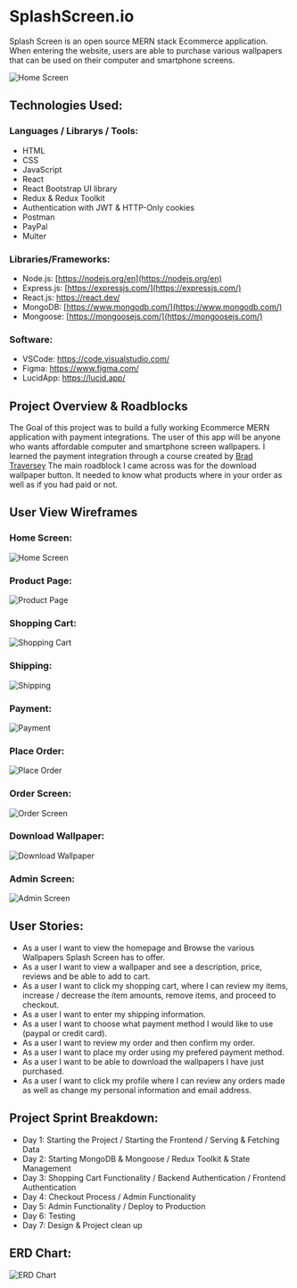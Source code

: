 # SplashScreen.io

Splash Screen is an open source MERN stack Ecommerce application. When entering the website, users are able to purchase various wallpapers that can be used on their computer and smartphone screens.

![Home Screen](https://res.cloudinary.com/dtjasyr7k/image/upload/v1703174030/Screenshot_2023-12-21_at_07.53.19_xx2y6q.png)

## Technologies Used:

### Languages / Librarys / Tools:

- HTML
- CSS
- JavaScript
- React
- React Bootstrap UI library
- Redux & Redux Toolkit
- Authentication with JWT & HTTP-Only cookies
- Postman
- PayPal
- Multer

### Libraries/Frameworks:

- Node.js: [https://nodejs.org/en](https://nodejs.org/en)
- Express.js: [https://expressjs.com/](https://expressjs.com/)
- React.js: https://react.dev/
- MongoDB: [https://www.mongodb.com/](https://www.mongodb.com/)
- Mongoose: [https://mongoosejs.com/](https://mongoosejs.com/)

### Software:

- VSCode: https://code.visualstudio.com/
- Figma: https://www.figma.com/
- LucidApp: https://lucid.app/

## Project Overview & Roadblocks

The Goal of this project was to build a fully working Ecommerce MERN application with payment integrations. The user of this app will be anyone who wants affordable computer and smartphone screen wallpapers. I learned the payment integration through a course created by [Brad Traversey](https://www.traversymedia.com/mern-stack-from-scratch) The main roadblock I came across was for the download wallpaper button. It needed to know what products where in your order as well as if you had paid or not.

## User View Wireframes

### Home Screen:

![Home Screen](https://res.cloudinary.com/dtjasyr7k/image/upload/v1702439564/1_btnzli.png)

### Product Page:

![Product Page](https://res.cloudinary.com/dtjasyr7k/image/upload/v1702439564/2_xwin3u.png)

### Shopping Cart:

![Shopping Cart](https://res.cloudinary.com/dtjasyr7k/image/upload/v1702439564/3_rttnhf.png)

### Shipping:

![Shipping](https://res.cloudinary.com/dtjasyr7k/image/upload/v1702439564/4_blxsvo.png)

### Payment:

![Payment](https://res.cloudinary.com/dtjasyr7k/image/upload/v1702439564/5_qpx3o5.png)

### Place Order:

![Place Order](https://res.cloudinary.com/dtjasyr7k/image/upload/v1702439565/6_ihloxf.png)

### Order Screen:

![Order Screen](https://res.cloudinary.com/dtjasyr7k/image/upload/v1702439564/7_dyedux.png)

### Download Wallpaper:

![Download Wallpaper](https://res.cloudinary.com/dtjasyr7k/image/upload/v1702439565/9_jtw9b4.png)

### Admin Screen:

![Admin Screen](https://res.cloudinary.com/dtjasyr7k/image/upload/v1702439564/8_cifxyb.png)

## User Stories:

- As a user I want to view the homepage and Browse the various Wallpapers Splash Screen has to offer.
- As a user I want to view a wallpaper and see a description, price, reviews and be able to add to cart.
- As a user I want to click my shopping cart, where I can review my items, increase / decrease the item amounts, remove items, and proceed to checkout.
- As a user I want to enter my shipping information.
- As a user I want to choose what payment method I would like to use (paypal or credit card).
- As a user I want to review my order and then confirm my order.
- As a user I want to place my order using my prefered payment method.
- As a user I want to be able to download the wallpapers I have just purchased.
- As a user I want to click my profile where I can review any orders made as well as change my personal information and email address.

## Project Sprint Breakdown:

- Day 1: Starting the Project / Starting the Frontend / Serving & Fetching Data
- Day 2: Starting MongoDB & Mongoose / Redux Toolkit & State Management
- Day 3: Shopping Cart Functionality / Backend Authentication / Frontend Authentication
- Day 4: Checkout Process / Admin Functionality
- Day 5: Admin Functionality / Deploy to Production
- Day 6: Testing
- Day 7: Design & Project clean up

## ERD Chart:

![ERD Chart](https://res.cloudinary.com/dtjasyr7k/image/upload/v1702442437/Screenshot_2023-12-12_at_20.40.26_aqoind.png)
